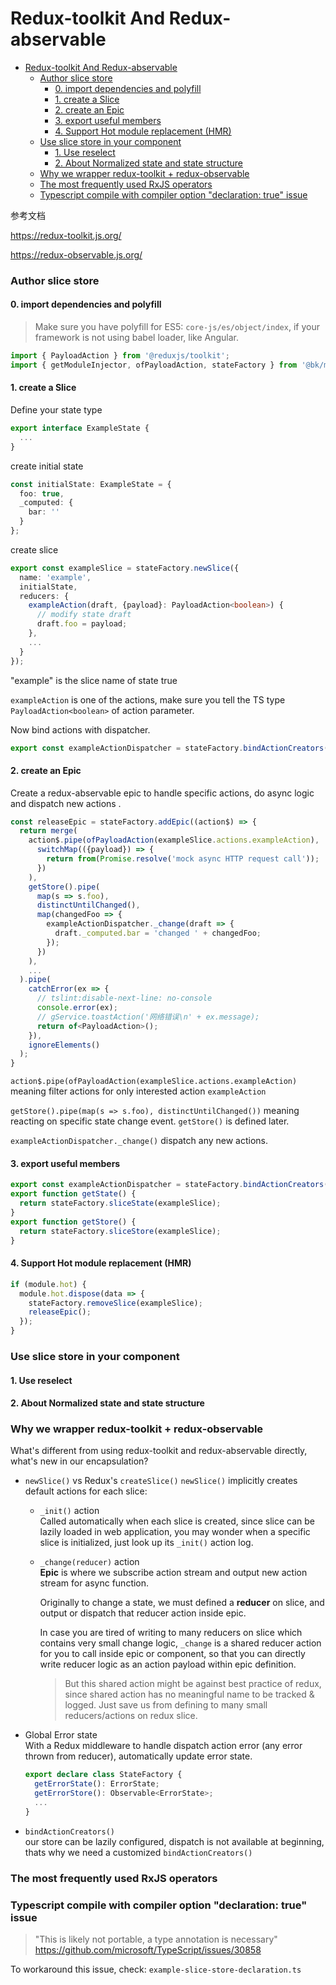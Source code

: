 # Redux-toolkit And Redux-abservable
- [Redux-toolkit And Redux-abservable](#redux-toolkit-and-redux-abservable)
    - [Author slice store](#author-slice-store)
      - [0. import dependencies and polyfill](#0-import-dependencies-and-polyfill)
      - [1. create a Slice](#1-create-a-slice)
      - [2. create an Epic](#2-create-an-epic)
      - [3. export useful members](#3-export-useful-members)
      - [4. Support Hot module replacement (HMR)](#4-support-hot-module-replacement-hmr)
    - [Use slice store in your component](#use-slice-store-in-your-component)
      - [1. Use reselect](#1-use-reselect)
      - [2. About Normalized state and state structure](#2-about-normalized-state-and-state-structure)
    - [Why we wrapper redux-toolkit + redux-observable](#why-we-wrapper-redux-toolkit--redux-observable)
    - [The most frequently used RxJS operators](#the-most-frequently-used-rxjs-operators)
    - [Typescript compile with compiler option "declaration: true" issue](#typescript-compile-with-compiler-option-declaration-true-issue)

参考文档

https://redux-toolkit.js.org/ 

https://redux-observable.js.org/


### Author slice store
#### 0. import dependencies and polyfill
> Make sure you have polyfill for ES5: `core-js/es/object/index`, if your framework is not using babel loader, like Angular.
```ts
import { PayloadAction } from '@reduxjs/toolkit';
import { getModuleInjector, ofPayloadAction, stateFactory } from '@bk/module-shared/redux-toolkit-abservable/state-factory';
```

#### 1. create a Slice
Define your state type
```ts
export interface ExampleState {
  ...
}
```

create initial state
```ts
const initialState: ExampleState = {
  foo: true,
  _computed: {
    bar: ''
  }
};
```

create slice
```ts
export const exampleSlice = stateFactory.newSlice({
  name: 'example',
  initialState,
  reducers: {
    exampleAction(draft, {payload}: PayloadAction<boolean>) {
      // modify state draft
      draft.foo = payload;
    },
    ...
  }
});
```
"example" is the slice name of state true

`exampleAction` is one of the actions, make sure you tell the TS type `PayloadAction<boolean>` of action parameter.

Now bind actions with dispatcher.
```ts
export const exampleActionDispatcher = stateFactory.bindActionCreators(exampleSlice);
```

#### 2. create an Epic
Create a redux-abservable epic to handle specific actions, do async logic and dispatch new actions .

```ts
const releaseEpic = stateFactory.addEpic((action$) => {
  return merge(
    action$.pipe(ofPayloadAction(exampleSlice.actions.exampleAction),
      switchMap(({payload}) => {
        return from(Promise.resolve('mock async HTTP request call'));
      })
    ),
    getStore().pipe(
      map(s => s.foo),
      distinctUntilChanged(),
      map(changedFoo => {
        exampleActionDispatcher._change(draft => {
          draft._computed.bar = 'changed ' + changedFoo;
        });
      })
    ),
    ...
  ).pipe(
    catchError(ex => {
      // tslint:disable-next-line: no-console
      console.error(ex);
      // gService.toastAction('网络错误\n' + ex.message);
      return of<PayloadAction>();
    }),
    ignoreElements()
  );
}
```
`action$.pipe(ofPayloadAction(exampleSlice.actions.exampleAction)` meaning filter actions for only interested action `exampleAction`

`getStore().pipe(map(s => s.foo), distinctUntilChanged())` meaning reacting on specific state change event.
`getStore()` is defined later.

`exampleActionDispatcher._change()` dispatch any new actions.

#### 3. export useful members
```ts
export const exampleActionDispatcher = stateFactory.bindActionCreators(exampleSlice);
export function getState() {
  return stateFactory.sliceState(exampleSlice);
}
export function getStore() {
  return stateFactory.sliceStore(exampleSlice);
}
```

#### 4. Support Hot module replacement (HMR)
```ts
if (module.hot) {
  module.hot.dispose(data => {
    stateFactory.removeSlice(exampleSlice);
    releaseEpic();
  });
}
```

### Use slice store in your component

#### 1. Use reselect

#### 2. About Normalized state and state structure

### Why we wrapper redux-toolkit + redux-observable
What's different from using redux-toolkit and redux-abservable directly, what's new in our encapsulation?

- `newSlice()` vs Redux's `createSlice()`
  `newSlice()` implicitly creates default actions for each slice:
  - `_init()` action\
    Called automatically when each slice is created, since slice can be lazily loaded in web application, you may wonder when a specific slice is initialized, just look up its `_init()` action log.
  - `_change(reducer)` action\
    **Epic** is where we subscribe action stream and output new action stream for async function. 
    
    Originally to change a state, we must defined a **reducer** on slice, and output or dispatch that reducer action inside epic.

    In case you are tired of writing to many reducers on slice which contains very small change logic, `_change` is a shared reducer action for you to call inside epic or component, so that you can directly write reducer logic as an action payload within epic definition.

    > But this shared action might be against best practice of redux, since shared action has no meaningful name to be tracked & logged. Just save us from defining to many small reducers/actions on redux slice.
- Global Error state\
  With a Redux middleware to handle dispatch action error (any error thrown from reducer), automatically update error state.

  ```ts
  export declare class StateFactory {
    getErrorState(): ErrorState;
    getErrorStore(): Observable<ErrorState>;
    ...
  }
  ```

- `bindActionCreators()`\
  our store can be lazily configured, dispatch is not available at beginning, thats why we need a customized `bindActionCreators()`


### The most frequently used RxJS operators

### Typescript compile with compiler option "declaration: true" issue

> "This is likely not portable, a type annotation is necessary" 
  https://github.com/microsoft/TypeScript/issues/30858

  To workaround this issue, check:
  `example-slice-store-declaration.ts`
 

